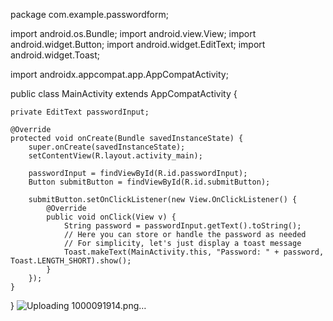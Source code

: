 package com.example.passwordform;

import android.os.Bundle;
import android.view.View;
import android.widget.Button;
import android.widget.EditText;
import android.widget.Toast;

import androidx.appcompat.app.AppCompatActivity;

public class MainActivity extends AppCompatActivity {

    private EditText passwordInput;

    @Override
    protected void onCreate(Bundle savedInstanceState) {
        super.onCreate(savedInstanceState);
        setContentView(R.layout.activity_main);

        passwordInput = findViewById(R.id.passwordInput);
        Button submitButton = findViewById(R.id.submitButton);

        submitButton.setOnClickListener(new View.OnClickListener() {
            @Override
            public void onClick(View v) {
                String password = passwordInput.getText().toString();
                // Here you can store or handle the password as needed
                // For simplicity, let's just display a toast message
                Toast.makeText(MainActivity.this, "Password: " + password, Toast.LENGTH_SHORT).show();
            }
        });
    }
}
![Uploading 1000091914.png…]()
